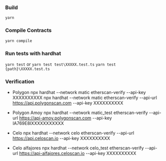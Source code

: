 ### Build
`yarn`

### Compile Contracts
`yarn compile`

### Run tests with hardhat
`yarn test`
or
`yarn test test\XXXXX.test.ts`
`yarn test {path}\XXXXX.test.ts`

### Verification

- Polygon
npx hardhat --network matic etherscan-verify --api-key XXXXXXXXXX
npx hardhat --network matic etherscan-verify --api-url https://api.polygonscan.com --api-key XXXXXXXXXX

- Polygon Amoy
npx hardhat --network matic_test etherscan-verify --api-url https://api-amoy.polygonscan.com --api-key IA769E8IXXXXXXXXXXX

- Celo 
npx hardhat --network celo etherscan-verify --api-url https://api.celoscan.io --api-key XXXXXXXXXX

- Celo alfajores
npx hardhat --network celo_test etherscan-verify --api-url https://api-alfajores.celoscan.io --api-key XXXXXXXXXX


